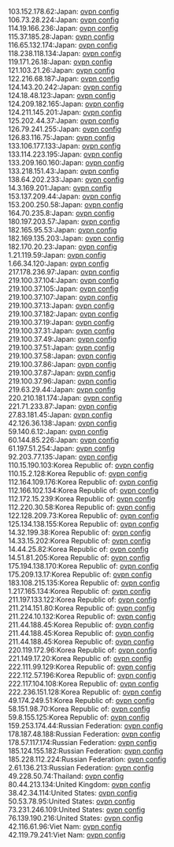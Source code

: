 103.152.178.62:Japan: [ovpn config](vpn/103_152_178_62.ovpn)  
106.73.28.224:Japan: [ovpn config](vpn/106_73_28_224.ovpn)  
114.19.166.236:Japan: [ovpn config](vpn/114_19_166_236.ovpn)  
115.37.185.28:Japan: [ovpn config](vpn/115_37_185_28.ovpn)  
116.65.132.174:Japan: [ovpn config](vpn/116_65_132_174.ovpn)  
118.238.118.134:Japan: [ovpn config](vpn/118_238_118_134.ovpn)  
119.171.26.18:Japan: [ovpn config](vpn/119_171_26_18.ovpn)  
121.103.21.26:Japan: [ovpn config](vpn/121_103_21_26.ovpn)  
122.216.68.187:Japan: [ovpn config](vpn/122_216_68_187.ovpn)  
124.143.20.242:Japan: [ovpn config](vpn/124_143_20_242.ovpn)  
124.18.48.123:Japan: [ovpn config](vpn/124_18_48_123.ovpn)  
124.209.182.165:Japan: [ovpn config](vpn/124_209_182_165.ovpn)  
124.211.145.201:Japan: [ovpn config](vpn/124_211_145_201.ovpn)  
125.202.44.37:Japan: [ovpn config](vpn/125_202_44_37.ovpn)  
126.79.241.255:Japan: [ovpn config](vpn/126_79_241_255.ovpn)  
126.83.116.75:Japan: [ovpn config](vpn/126_83_116_75.ovpn)  
133.106.177.133:Japan: [ovpn config](vpn/133_106_177_133.ovpn)  
133.114.223.195:Japan: [ovpn config](vpn/133_114_223_195.ovpn)  
133.209.160.160:Japan: [ovpn config](vpn/133_209_160_160.ovpn)  
133.218.151.43:Japan: [ovpn config](vpn/133_218_151_43.ovpn)  
138.64.202.233:Japan: [ovpn config](vpn/138_64_202_233.ovpn)  
14.3.169.201:Japan: [ovpn config](vpn/14_3_169_201.ovpn)  
153.137.209.44:Japan: [ovpn config](vpn/153_137_209_44.ovpn)  
153.200.250.58:Japan: [ovpn config](vpn/153_200_250_58.ovpn)  
164.70.235.8:Japan: [ovpn config](vpn/164_70_235_8.ovpn)  
180.197.203.57:Japan: [ovpn config](vpn/180_197_203_57.ovpn)  
182.165.95.53:Japan: [ovpn config](vpn/182_165_95_53.ovpn)  
182.169.135.203:Japan: [ovpn config](vpn/182_169_135_203.ovpn)  
182.170.20.23:Japan: [ovpn config](vpn/182_170_20_23.ovpn)  
1.21.119.59:Japan: [ovpn config](vpn/1_21_119_59.ovpn)  
1.66.34.120:Japan: [ovpn config](vpn/1_66_34_120.ovpn)  
217.178.236.97:Japan: [ovpn config](vpn/217_178_236_97.ovpn)  
219.100.37.104:Japan: [ovpn config](vpn/219_100_37_104.ovpn)  
219.100.37.105:Japan: [ovpn config](vpn/219_100_37_105.ovpn)  
219.100.37.107:Japan: [ovpn config](vpn/219_100_37_107.ovpn)  
219.100.37.13:Japan: [ovpn config](vpn/219_100_37_13.ovpn)  
219.100.37.182:Japan: [ovpn config](vpn/219_100_37_182.ovpn)  
219.100.37.19:Japan: [ovpn config](vpn/219_100_37_19.ovpn)  
219.100.37.31:Japan: [ovpn config](vpn/219_100_37_31.ovpn)  
219.100.37.49:Japan: [ovpn config](vpn/219_100_37_49.ovpn)  
219.100.37.51:Japan: [ovpn config](vpn/219_100_37_51.ovpn)  
219.100.37.58:Japan: [ovpn config](vpn/219_100_37_58.ovpn)  
219.100.37.86:Japan: [ovpn config](vpn/219_100_37_86.ovpn)  
219.100.37.87:Japan: [ovpn config](vpn/219_100_37_87.ovpn)  
219.100.37.96:Japan: [ovpn config](vpn/219_100_37_96.ovpn)  
219.63.29.44:Japan: [ovpn config](vpn/219_63_29_44.ovpn)  
220.210.181.174:Japan: [ovpn config](vpn/220_210_181_174.ovpn)  
221.71.233.87:Japan: [ovpn config](vpn/221_71_233_87.ovpn)  
27.83.181.45:Japan: [ovpn config](vpn/27_83_181_45.ovpn)  
42.126.36.138:Japan: [ovpn config](vpn/42_126_36_138.ovpn)  
59.140.6.12:Japan: [ovpn config](vpn/59_140_6_12.ovpn)  
60.144.85.226:Japan: [ovpn config](vpn/60_144_85_226.ovpn)  
61.197.51.254:Japan: [ovpn config](vpn/61_197_51_254.ovpn)  
92.203.77.135:Japan: [ovpn config](vpn/92_203_77_135.ovpn)  
110.15.190.103:Korea Republic of: [ovpn config](vpn/110_15_190_103.ovpn)  
110.15.2.128:Korea Republic of: [ovpn config](vpn/110_15_2_128.ovpn)  
112.164.109.176:Korea Republic of: [ovpn config](vpn/112_164_109_176.ovpn)  
112.166.102.134:Korea Republic of: [ovpn config](vpn/112_166_102_134.ovpn)  
112.172.15.239:Korea Republic of: [ovpn config](vpn/112_172_15_239.ovpn)  
112.220.30.58:Korea Republic of: [ovpn config](vpn/112_220_30_58.ovpn)  
122.128.209.73:Korea Republic of: [ovpn config](vpn/122_128_209_73.ovpn)  
125.134.138.155:Korea Republic of: [ovpn config](vpn/125_134_138_155.ovpn)  
14.32.199.38:Korea Republic of: [ovpn config](vpn/14_32_199_38.ovpn)  
14.33.15.202:Korea Republic of: [ovpn config](vpn/14_33_15_202.ovpn)  
14.44.25.82:Korea Republic of: [ovpn config](vpn/14_44_25_82.ovpn)  
14.51.81.205:Korea Republic of: [ovpn config](vpn/14_51_81_205.ovpn)  
175.194.138.170:Korea Republic of: [ovpn config](vpn/175_194_138_170.ovpn)  
175.209.13.17:Korea Republic of: [ovpn config](vpn/175_209_13_17.ovpn)  
183.108.215.135:Korea Republic of: [ovpn config](vpn/183_108_215_135.ovpn)  
1.217.165.134:Korea Republic of: [ovpn config](vpn/1_217_165_134.ovpn)  
211.197.133.122:Korea Republic of: [ovpn config](vpn/211_197_133_122.ovpn)  
211.214.151.80:Korea Republic of: [ovpn config](vpn/211_214_151_80.ovpn)  
211.224.10.132:Korea Republic of: [ovpn config](vpn/211_224_10_132.ovpn)  
211.44.188.45:Korea Republic of: [ovpn config](vpn/211_44_188_45.ovpn)  
211.44.188.45:Korea Republic of: [ovpn config](vpn/211_44_188_45.ovpn)  
211.44.188.45:Korea Republic of: [ovpn config](vpn/211_44_188_45.ovpn)  
220.119.172.96:Korea Republic of: [ovpn config](vpn/220_119_172_96.ovpn)  
221.149.17.20:Korea Republic of: [ovpn config](vpn/221_149_17_20.ovpn)  
222.111.99.129:Korea Republic of: [ovpn config](vpn/222_111_99_129.ovpn)  
222.112.57.196:Korea Republic of: [ovpn config](vpn/222_112_57_196.ovpn)  
222.117.104.108:Korea Republic of: [ovpn config](vpn/222_117_104_108.ovpn)  
222.236.151.128:Korea Republic of: [ovpn config](vpn/222_236_151_128.ovpn)  
49.174.249.51:Korea Republic of: [ovpn config](vpn/49_174_249_51.ovpn)  
58.151.98.70:Korea Republic of: [ovpn config](vpn/58_151_98_70.ovpn)  
59.8.155.125:Korea Republic of: [ovpn config](vpn/59_8_155_125.ovpn)  
159.253.174.44:Russian Federation: [ovpn config](vpn/159_253_174_44.ovpn)  
178.187.48.188:Russian Federation: [ovpn config](vpn/178_187_48_188.ovpn)  
178.57.117.174:Russian Federation: [ovpn config](vpn/178_57_117_174.ovpn)  
185.124.155.182:Russian Federation: [ovpn config](vpn/185_124_155_182.ovpn)  
185.228.112.224:Russian Federation: [ovpn config](vpn/185_228_112_224.ovpn)  
2.61.136.213:Russian Federation: [ovpn config](vpn/2_61_136_213.ovpn)  
49.228.50.74:Thailand: [ovpn config](vpn/49_228_50_74.ovpn)  
80.44.213.134:United Kingdom: [ovpn config](vpn/80_44_213_134.ovpn)  
38.42.34.114:United States: [ovpn config](vpn/38_42_34_114.ovpn)  
50.53.78.95:United States: [ovpn config](vpn/50_53_78_95.ovpn)  
73.231.246.109:United States: [ovpn config](vpn/73_231_246_109.ovpn)  
76.139.190.216:United States: [ovpn config](vpn/76_139_190_216.ovpn)  
42.116.61.96:Viet Nam: [ovpn config](vpn/42_116_61_96.ovpn)  
42.119.79.241:Viet Nam: [ovpn config](vpn/42_119_79_241.ovpn)  
